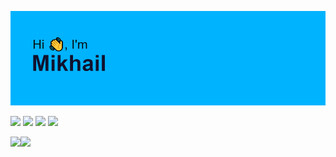 ![](https://github.com/MikhailLipanin/MikhailLipanin/blob/main/header.png)

![](https://github-readme-stats.vercel.app/api?username=MikhailLipanin&show_icons=true&hide_border=true&theme=tokyonight)
![](https://readme-typing-svg.herokuapp.com?font=Fira+Code&weight=900&duration=1000&multiline=true&width=300&height=200&lines=...........................;...........................;...........................;...........................;...........................;...........................;...........................)
![](https://streak-stats.demolab.com?user=MikhailLipanin&hide_border=true&theme=tokyonight)
![](https://readme-typing-svg.herokuapp.com?font=Fira+Code&weight=900&duration=1000&multiline=true&width=300&height=200&lines=...........................;...........................;...........................;...........................;...........................;...........................;...........................)


![](https://github-profile-summary-cards.vercel.app/api/cards/profile-details?username=MikhailLipanin&theme=tokyonight)![](https://readme-typing-svg.herokuapp.com?font=Fira+Code&weight=900&duration=1000&multiline=true&width=300&height=200&lines=........;........;........;........;........;........;........)
